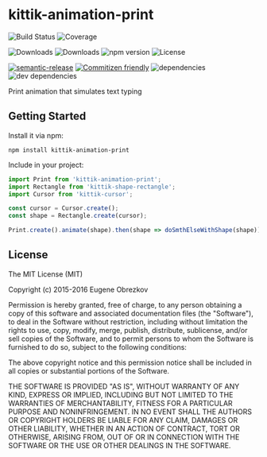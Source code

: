 # kittik-animation-print

![Build Status](https://img.shields.io/travis/kittikjs/animation-print.svg)
![Coverage](https://img.shields.io/coveralls/kittikjs/animation-print.svg)

![Downloads](https://img.shields.io/npm/dm/kittik-animation-print.svg)
![Downloads](https://img.shields.io/npm/dt/kittik-animation-print.svg)
![npm version](https://img.shields.io/npm/v/kittik-animation-print.svg)
![License](https://img.shields.io/npm/l/kittik-animation-print.svg)

[![semantic-release](https://img.shields.io/badge/%20%20%F0%9F%93%A6%F0%9F%9A%80-semantic--release-e10079.svg)](https://github.com/semantic-release/semantic-release)
[![Commitizen friendly](https://img.shields.io/badge/commitizen-friendly-brightgreen.svg)](http://commitizen.github.io/cz-cli/)
![dependencies](https://img.shields.io/david/kittikjs/animation-print.svg)
![dev dependencies](https://img.shields.io/david/dev/kittikjs/animation-print.svg)

Print animation that simulates text typing

## Getting Started

Install it via npm:

```shell
npm install kittik-animation-print
```

Include in your project:

```javascript
import Print from 'kittik-animation-print';
import Rectangle from 'kittik-shape-rectangle';
import Cursor from 'kittik-cursor';

const cursor = Cursor.create();
const shape = Rectangle.create(cursor);

Print.create().animate(shape).then(shape => doSmthElseWithShape(shape));
```

## License

The MIT License (MIT)

Copyright (c) 2015-2016 Eugene Obrezkov

Permission is hereby granted, free of charge, to any person obtaining a copy
of this software and associated documentation files (the "Software"), to deal
in the Software without restriction, including without limitation the rights
to use, copy, modify, merge, publish, distribute, sublicense, and/or sell
copies of the Software, and to permit persons to whom the Software is
furnished to do so, subject to the following conditions:

The above copyright notice and this permission notice shall be included in all
copies or substantial portions of the Software.

THE SOFTWARE IS PROVIDED "AS IS", WITHOUT WARRANTY OF ANY KIND, EXPRESS OR
IMPLIED, INCLUDING BUT NOT LIMITED TO THE WARRANTIES OF MERCHANTABILITY,
FITNESS FOR A PARTICULAR PURPOSE AND NONINFRINGEMENT. IN NO EVENT SHALL THE
AUTHORS OR COPYRIGHT HOLDERS BE LIABLE FOR ANY CLAIM, DAMAGES OR OTHER
LIABILITY, WHETHER IN AN ACTION OF CONTRACT, TORT OR OTHERWISE, ARISING FROM,
OUT OF OR IN CONNECTION WITH THE SOFTWARE OR THE USE OR OTHER DEALINGS IN THE
SOFTWARE.
